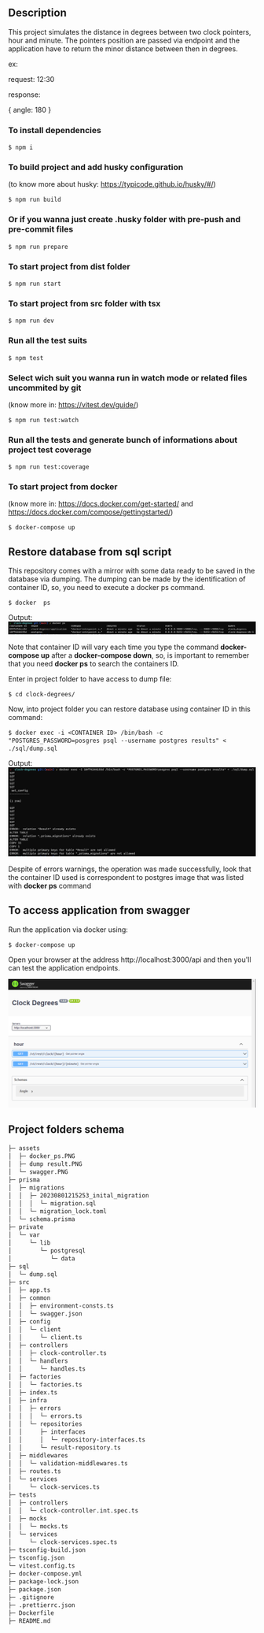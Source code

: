 ## Description

This project simulates the distance in degrees between two clock pointers, hour and minute. The pointers position are passed via endpoint and the application have to return the minor distance between then in degrees.

ex:

request: 12:30

response:

{
angle: 180
}

### To install dependencies

```
$ npm i
```
### To build project and add husky configuration

(to know more about husky: https://typicode.github.io/husky/#/)

```
$ npm run build
```

### Or if you wanna just create .husky folder with pre-push and pre-commit files

```
$ npm run prepare
```

### To start project from dist folder

```
$ npm run start
```

### To start project from src folder with tsx

```
$ npm run dev
```

### Run all the test suits

```
$ npm test
```

### Select wich suit you wanna run in watch mode or related files uncommited by git

(know more in: https://vitest.dev/guide/)

```
$ npm run test:watch
```

### Run all the tests and generate bunch of informations about project test coverage

```
$ npm run test:coverage
```

### To start project from docker

(know more in: https://docs.docker.com/get-started/ and https://docs.docker.com/compose/gettingstarted/)

```
$ docker-compose up
```

## Restore database from sql script

This repository comes with a mirror with some data ready to be saved in the database via dumping. The dumping can be made by the identification of container ID, so, you need to execute a docker ps command.

```
$ docker  ps
```
Output:
![plot](./assets/docker_ps.PNG)



Note that container ID will vary each time you type the command **docker-compose up** after a **docker-compose down**, so, is important to remember that you need **docker ps** to search the containers ID.

Enter in project folder to have access to dump file:

```
$ cd clock-degrees/
```

Now, into project folder you can restore database using container ID in this command:

```
$ docker exec -i <CONTAINER ID> /bin/bash -c "POSTGRES_PASSWORD=posgres psql --username postgres results" < ./sql/dump.sql
```
Output:
![plot](./assets/dump%20result.PNG)

Despite of errors warnings, the operation was made successfully, look that the container ID used is correspondent to postgres image that was listed with **docker ps** command
## To access application from swagger

Run the application via docker using:

```
$ docker-compose up
```

Open your browser at the address http://localhost:3000/api and then you'll can test the application endpoints.


![plot](./assets/swagger.PNG)


## Project folders schema


```
├─ assets
│  ├─ docker_ps.PNG
│  ├─ dump result.PNG
│  └─ swagger.PNG
├─ prisma
│  ├─ migrations
│  │  ├─ 20230801215253_inital_migration
│  │  │  └─ migration.sql
│  │  └─ migration_lock.toml
│  └─ schema.prisma
├─ private
│  └─ var
│     └─ lib
│        └─ postgresql
│           └─ data
├─ sql
│  └─ dump.sql
├─ src
│  ├─ app.ts
│  ├─ common
│  │  ├─ environment-consts.ts
│  │  └─ swagger.json
│  ├─ config
│  │  └─ client
│  │     └─ client.ts
│  ├─ controllers
│  │  ├─ clock-controller.ts
│  │  └─ handlers
│  │     └─ handles.ts
│  ├─ factories
│  │  └─ factories.ts
│  ├─ index.ts
│  ├─ infra
│  │  ├─ errors
│  │  │  └─ errors.ts
│  │  └─ repositories
│  │     ├─ interfaces
│  │     │  └─ repository-interfaces.ts
│  │     └─ result-repository.ts
│  ├─ middlewares
│  │  └─ validation-middlewares.ts
│  ├─ routes.ts
│  └─ services
│     └─ clock-services.ts
├─ tests
│  ├─ controllers
│  │  └─ clock-controller.int.spec.ts
│  ├─ mocks
│  │  └─ mocks.ts
│  └─ services
│     └─ clock-services.spec.ts
├─ tsconfig-build.json
├─ tsconfig.json
└─ vitest.config.ts
├─ docker-compose.yml
├─ package-lock.json
├─ package.json
├─ .gitignore
├─ .prettierrc.json
├─ Dockerfile
├─ README.md
```
